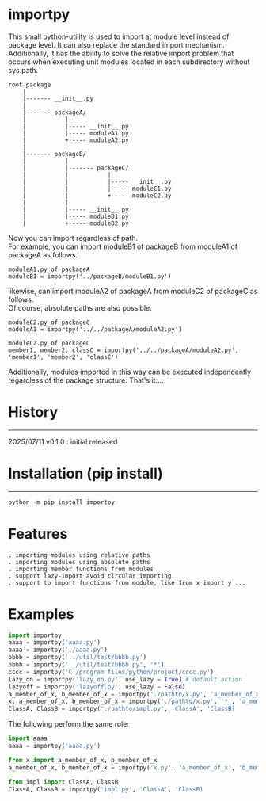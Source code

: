 # importpy

This small python-utility is used to import at module level instead of package level.
It can also replace the standard import mechanism. Additionally, it has the ability to solve the relative import problem that occurs 
when executing unit modules located in each subdirectory without sys.path.
  
```
root package
    |
    |------- __init__.py
    |
    |------- packageA/
    |           |
    |           |----- __init__.py
    |           |----- moduleA1.py
    |           +----- moduleA2.py
    |           
    |------- packageB/
    |           |
    |           |------- packageC/
    |           |           |
    |           |           |----- __init__.py
    |           |           |----- moduleC1.py
    |           |           +----- moduleC2.py
    |           |
    |           |----- __init__.py
    |           |----- moduleB1.py
    |           +----- moduleB2.py
```
Now you can import regardless of path.  
For example, you can import moduleB1 of packageB from moduleA1 of packageA as follows.  
```
moduleA1.py of packageA
moduleB1 = importpy('../packageB/moduleB1.py')
```
likewise, can import moduleA2 of packageA from moduleC2 of packageC as follows.  
Of course, absolute paths are also possible.  
```
moduleC2.py of packageC
moduleA1 = importpy('../../packageA/moduleA2.py')
```
```
moduleC2.py of packageC
member1, member2, classC = importpy('../../packageA/moduleA2.py', 'member1', 'member2', 'classC')
```
Additionally, modules imported in this way can be executed independently regardless of the package structure. That's it....  


# History
------------
2025/07/11 v0.1.0 : initial released  

# Installation (pip install)
------------
```python
python -m pip install importpy
```

# Features
```
. importing modules using relative paths  
. importing modules using absolute paths  
. importing member functions from modules  
. support lazy-import avoid circular importing  
. support to import functions from module, like from x import y ...  
```

# Examples
```python
import importpy
aaaa = importpy('aaaa.py') 
aaaa = importpy('./aaaa.py') 
bbbb = importpy('../util/test/bbbb.py') 
bbbb = importpy('../util/test/bbbb.py', '*')
cccc = importpy('C:/program files/python/project/cccc.py') 
lazy_on = importpy('lazy_on.py', use_lazy = True) # default action
lazyoff = importpy('lazyoff.py', use_lazy = False) 
a_member_of_x, b_member_of_x = importpy('./pathto/x.py', 'a_member_of_x', 'b_member_of_x') 
x, a_member_of_x, b_member_of_x = importpy('./pathto/x.py', '*', 'a_member_of_x', 'b_member_of_x') 
ClassA, ClassB = importpy('./pathto/impl.py', 'ClassA', 'ClassB)
```
The following perform the same role:  
```python
import aaaa
aaaa = importpy('aaaa.py')
```
```python
from x import a_member_of_x, b_member_of_x
a_member_of_x, b_member_of_x = importpy('x.py', 'a_member_of_x', 'b_member_of_x') 
```
```python
from impl import ClassA, ClassB
ClassA, ClassB = importpy('impl.py', 'ClassA', 'ClassB)
```
